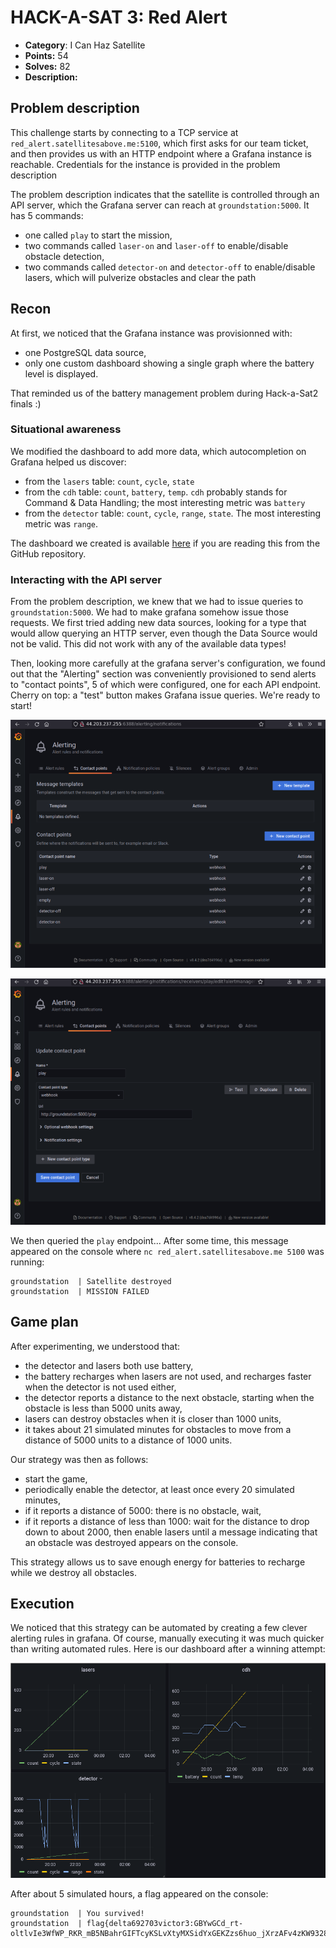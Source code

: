 # HACK-A-SAT 3: Red Alert

* **Category**: I Can Haz Satellite
* **Points:** 54
* **Solves:** 82
* **Description:**

## Problem description

This challenge starts by connecting to a TCP service at
`red_alert.satellitesabove.me:5100`, which first asks for our team ticket, and
then provides us with an HTTP endpoint where a Grafana instance is reachable. Credentials for the
  instance is provided in the problem description

The problem description indicates that the satellite is controlled through an
API server, which the Grafana server can reach at `groundstation:5000`. It has
5 commands:

* one called `play` to start the mission, 
* two commands called `laser-on` and `laser-off` to enable/disable obstacle
  detection, 
* two commands called `detector-on` and `detector-off` to enable/disable
  lasers, which will pulverize obstacles and clear the path

## Recon

At first, we noticed that the Grafana instance was provisionned with:

 * one PostgreSQL data source,
 * only one custom dashboard showing a single graph where the battery level is displayed.

That reminded us of the battery management problem during Hack-a-Sat2 finals :)


### Situational awareness
We modified the dashboard to add more data, which autocompletion on Grafana
helped us discover:

* from the `lasers` table: `count`, `cycle`, `state`
* from the `cdh` table: `count`, `battery`, `temp`. `cdh` probably stands for
  Command & Data Handling; the most interesting metric was `battery`
* from the `detector` table: `count`, `cycle`, `range`, `state`. The most
  interesting metric was `range`.

The dashboard we created is available [here](dashboard.json) if you are reading
this from the GitHub repository.

### Interacting with the API server

From the problem description, we knew that we had to issue queries to
`groundstation:5000`. We had to make grafana somehow issue those requests. We
first tried adding new data sources, looking for a type that would allow
querying an HTTP server, even though the Data Source would not be valid. This
did not work with any of the available data types!

Then, looking more carefully at the grafana server's configuration, we found
out that the "Alerting" section was conveniently provisioned to send alerts to
"contact points", 5 of which were configured, one for each API endpoint. Cherry
on top: a "test" button makes Grafana issue queries. We're ready to start!

![Contact points](images/contact-points.png)

![Interface to trigger WebHook queries](images/trigger-webhook.png)

We then queried the `play` endpoint... After some time, this message appeared
on the console where `nc red_alert.satellitesabove.me 5100` was running:

```
groundstation  | Satellite destroyed
groundstation  | MISSION FAILED
```
## Game plan

After experimenting, we understood that:

* the detector and lasers both use battery,
* the battery recharges when lasers are not used, and recharges faster when the
  detector is not used either,
* the detector reports a distance to the next obstacle, starting when the
  obstacle is less than 5000 units away,
* lasers can destroy obstacles when it is closer than 1000 units,
* it takes about 21 simulated minutes for obstacles to move from a distance of
  5000 units to a distance of 1000 units.

Our strategy was then as follows:

* start the game,
* periodically enable the detector, at least once every 20 simulated minutes,
* if it reports a distance of 5000: there is no obstacle, wait,
* if it reports a distance of less than 1000: wait for the distance to drop
  down to about 2000, then enable lasers until a message indicating that an
  obstacle was destroyed appears on the console.

This strategy allows us to save enough energy for batteries to recharge while
we destroy all obstacles.

## Execution

We noticed that this strategy can be automated by creating a few clever
alerting rules in grafana. Of course, manually executing it was much quicker
than writing automated rules. Here is our dashboard after a winning attempt:

![Dashboard showing a successful attempt](images/dashboard.png)

After about 5 simulated hours, a flag appeared on the console:

```
groundstation  | You survived!
groundstation  | flag{delta692703victor3:GBYwGCd_rt-oltlvIe3WfWP_RKR_mB5NBahrGIFTcyKSLvXtyMXSidYxGEKZzs6huo_jXrzAFv4zKW9328ig67s}
```

